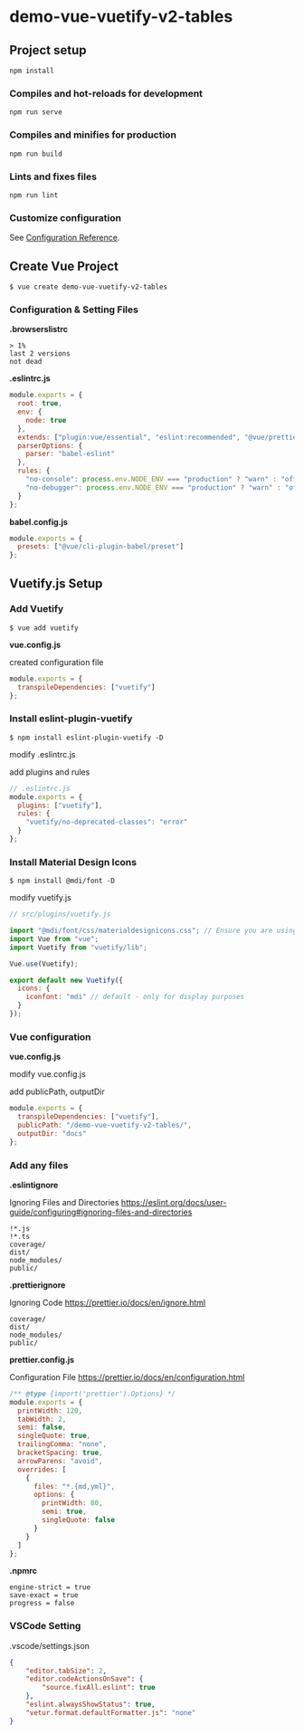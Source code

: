 # demo-vue-vuetify-v2-tables

## Project setup

```
npm install
```

### Compiles and hot-reloads for development

```
npm run serve
```

### Compiles and minifies for production

```
npm run build
```

### Lints and fixes files

```
npm run lint
```

### Customize configuration

See [Configuration Reference](https://cli.vuejs.org/config/).

## Create Vue Project

```
$ vue create demo-vue-vuetify-v2-tables
```

### Configuration & Setting Files

**.browserslistrc**

```
> 1%
last 2 versions
not dead
```

**.eslintrc.js**

```javascript
module.exports = {
  root: true,
  env: {
    node: true
  },
  extends: ["plugin:vue/essential", "eslint:recommended", "@vue/prettier"],
  parserOptions: {
    parser: "babel-eslint"
  },
  rules: {
    "no-console": process.env.NODE_ENV === "production" ? "warn" : "off",
    "no-debugger": process.env.NODE_ENV === "production" ? "warn" : "off"
  }
};
```

**babel.config.js**

```javascript
module.exports = {
  presets: ["@vue/cli-plugin-babel/preset"]
};
```

## Vuetify.js Setup

### Add Vuetify

```
$ vue add vuetify
```

**vue.config.js**

created configuration file

```javascript
module.exports = {
  transpileDependencies: ["vuetify"]
};
```

### Install eslint-plugin-vuetify

```
$ npm install eslint-plugin-vuetify -D
```

modify .eslintrc.js

add plugins and rules

```javascript
// .eslintrc.js
module.exports = {
  plugins: ["vuetify"],
  rules: {
    "vuetify/no-deprecated-classes": "error"
  }
};
```

### Install Material Design Icons

```
$ npm install @mdi/font -D
```

modify vuetify.js

```javascript
// src/plugins/vuetify.js

import "@mdi/font/css/materialdesignicons.css"; // Ensure you are using css-loader
import Vue from "vue";
import Vuetify from "vuetify/lib";

Vue.use(Vuetify);

export default new Vuetify({
  icons: {
    iconfont: "mdi" // default - only for display purposes
  }
});
```

### Vue configuration

**vue.config.js**

modify vue.config.js

add publicPath, outputDir

```javascript
module.exports = {
  transpileDependencies: ["vuetify"],
  publicPath: "/demo-vue-vuetify-v2-tables/",
  outputDir: "docs"
};
```

### Add any files

**.eslintignore**

Ignoring Files and Directories
https://eslint.org/docs/user-guide/configuring#ignoring-files-and-directories

```
!*.js
!*.ts
coverage/
dist/
node_modules/
public/
```

**.prettierignore**

Ignoring Code
https://prettier.io/docs/en/ignore.html

```
coverage/
dist/
node_modules/
public/
```

**prettier.config.js**

Configuration File
https://prettier.io/docs/en/configuration.html

```javascript
/** @type {import('prettier').Options} */
module.exports = {
  printWidth: 120,
  tabWidth: 2,
  semi: false,
  singleQuote: true,
  trailingComma: "none",
  bracketSpacing: true,
  arrowParens: "avoid",
  overrides: [
    {
      files: "*.{md,yml}",
      options: {
        printWidth: 80,
        semi: true,
        singleQuote: false
      }
    }
  ]
};
```

**.npmrc**

```
engine-strict = true
save-exact = true
progress = false
```


### VSCode Setting

.vscode/settings.json

```json
{
    "editor.tabSize": 2,
    "editor.codeActionsOnSave": {
        "source.fixAll.eslint": true
    },
    "eslint.alwaysShowStatus": true,
    "vetur.format.defaultFormatter.js": "none"
}
```
